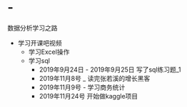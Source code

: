 # -
数据分析学习之路


* 学习开课吧视频
  * 学习Excel操作
  * 学习sql  
     * 2019年9月24日 - 2019年9月25日 写了sql练习题_1
     * 2019年11月8号 _ 读完张若溪的增长黑客
     * 2019年11月9号 - 学习商务统计
     * 2019年11月24号 开始做kaggle项目
  
